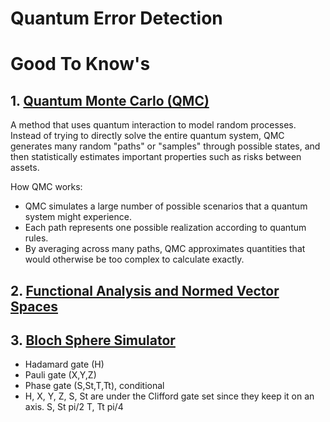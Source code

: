 # Quantum Error Detection

# Good To Know's
## 1. [Quantum Monte Carlo (QMC)](https://duckbucks.com/a/cracking-the-quantum-future-of-finance)
A method that uses quantum interaction to model random processes. Instead of trying to directly solve the entire quantum system, QMC generates many random "paths" or "samples" through possible states, and then statistically estimates important properties such as risks between assets.

How QMC works:
- QMC simulates a large number of possible scenarios that a quantum system might experience.
- Each path represents one possible realization according to quantum rules.
- By averaging across many paths, QMC approximates quantities that would otherwise be too complex to calculate exactly.

## 2. [Functional Analysis and Normed Vector Spaces](https://en.wikipedia.org/wiki/Functional_analysis)

## 3. [Bloch Sphere Simulator](https://bloch.kherb.io/)
- Hadamard gate (H)
- Pauli gate (X,Y,Z)
- Phase gate (S,St,T,Tt), conditional
- H, X, Y, Z, S, St are under the Clifford gate set since they keep it on an axis.
    S, St pi/2
    T, Tt pi/4

